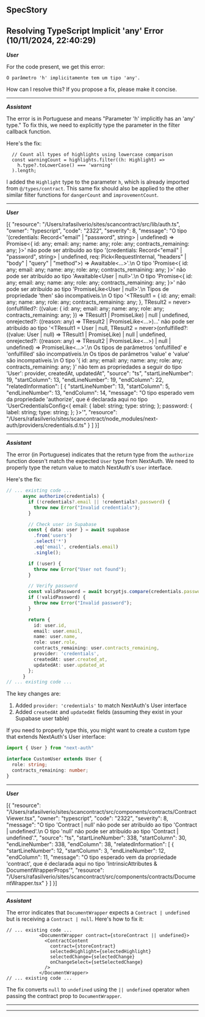 ## SpecStory

## Resolving TypeScript Implicit 'any' Error (10/11/2024, 22:40:29)

_**User**_

For the code present, we get this error:
```
O parâmetro 'h' implicitamente tem um tipo 'any'.
```
How can I resolve this? If you propose a fix, please make it concise.

---

_**Assistant**_

The error is in Portuguese and means "Parameter 'h' implicitly has an 'any' type." To fix this, we need to explicitly type the parameter in the filter callback function.

Here's the fix:

```typescript:src/components/contracts/StatsHeader.tsx
  // Count all types of highlights using lowercase comparison
  const warningCount = highlights.filter((h: Highlight) => 
    h.type?.toLowerCase() === 'warning'
  ).length;
```

I added the `Highlight` type to the parameter `h`, which is already imported from `@/types/contract`. This same fix should also be applied to the other similar filter functions for `dangerCount` and `improvementCount`.

---

_**User**_

[{
	"resource": "/Users/rafasilverio/sites/scancontract/src/lib/auth.ts",
	"owner": "typescript",
	"code": "2322",
	"severity": 8,
	"message": "O tipo '(credentials: Record<\"email\" | \"password\", string> | undefined) => Promise<{ id: any; email: any; name: any; role: any; contracts_remaining: any; }>' não pode ser atribuído ao tipo '(credentials: Record<\"email\" | \"password\", string> | undefined, req: Pick<RequestInternal, \"headers\" | \"body\" | \"query\" | \"method\">) => Awaitable<...>'.\n  O tipo 'Promise<{ id: any; email: any; name: any; role: any; contracts_remaining: any; }>' não pode ser atribuído ao tipo 'Awaitable<User | null>'.\n    O tipo 'Promise<{ id: any; email: any; name: any; role: any; contracts_remaining: any; }>' não pode ser atribuído ao tipo 'PromiseLike<User | null>'.\n      Tipos de propriedade 'then' são incompatíveis.\n        O tipo '<TResult1 = { id: any; email: any; name: any; role: any; contracts_remaining: any; }, TResult2 = never>(onfulfilled?: ((value: { id: any; email: any; name: any; role: any; contracts_remaining: any; }) => TResult1 | PromiseLike<TResult1>) | null | undefined, onrejected?: ((reason: any) => TResult2 | PromiseLike<...>)...' não pode ser atribuído ao tipo '<TResult1 = User | null, TResult2 = never>(onfulfilled?: ((value: User | null) => TResult1 | PromiseLike<TResult1>) | null | undefined, onrejected?: ((reason: any) => TResult2 | PromiseLike<...>) | null | undefined) => PromiseLike<...>'.\n          Os tipos de parâmetros 'onfulfilled' e 'onfulfilled' são incompatíveis.\n            Os tipos de parâmetros 'value' e 'value' são incompatíveis.\n              O tipo '{ id: any; email: any; name: any; role: any; contracts_remaining: any; }' não tem as propriedades a seguir do tipo 'User': provider, createdAt, updatedAt",
	"source": "ts",
	"startLineNumber": 19,
	"startColumn": 13,
	"endLineNumber": 19,
	"endColumn": 22,
	"relatedInformation": [
		{
			"startLineNumber": 13,
			"startColumn": 5,
			"endLineNumber": 13,
			"endColumn": 14,
			"message": "O tipo esperado vem da propriedade 'authorize', que é declarada aqui no tipo 'UserCredentialsConfig<{ email: { label: string; type: string; }; password: { label: string; type: string; }; }>'",
			"resource": "/Users/rafasilverio/sites/scancontract/node_modules/next-auth/providers/credentials.d.ts"
		}
	]
}]

---

_**Assistant**_

The error (in Portuguese) indicates that the return type from the `authorize` function doesn't match the expected `User` type from NextAuth. We need to properly type the return value to match NextAuth's `User` interface.

Here's the fix:

```typescript:src/lib/auth.ts
// ... existing code ...
      async authorize(credentials) {
        if (!credentials?.email || !credentials?.password) {
          throw new Error("Invalid credentials");
        }

        // Check user in Supabase
        const { data: user } = await supabase
          .from('users')
          .select('*')
          .eq('email', credentials.email)
          .single();

        if (!user) {
          throw new Error("User not found");
        }

        // Verify password
        const validPassword = await bcryptjs.compare(credentials.password, user.password);
        if (!validPassword) {
          throw new Error("Invalid password");
        }

        return {
          id: user.id,
          email: user.email,
          name: user.name,
          role: user.role,
          contracts_remaining: user.contracts_remaining,
          provider: 'credentials',
          createdAt: user.created_at,
          updatedAt: user.updated_at
        };
      }
// ... existing code ...
```

The key changes are:
1. Added `provider: 'credentials'` to match NextAuth's User interface
2. Added `createdAt` and `updatedAt` fields (assuming they exist in your Supabase user table)

If you need to properly type this, you might want to create a custom type that extends NextAuth's User interface:

```typescript
import { User } from "next-auth"

interface CustomUser extends User {
  role: string;
  contracts_remaining: number;
}
```

---

_**User**_

[{
	"resource": "/Users/rafasilverio/sites/scancontract/src/components/contracts/ContractViewer.tsx",
	"owner": "typescript",
	"code": "2322",
	"severity": 8,
	"message": "O tipo 'Contract | null' não pode ser atribuído ao tipo 'Contract | undefined'.\n  O tipo 'null' não pode ser atribuído ao tipo 'Contract | undefined'.",
	"source": "ts",
	"startLineNumber": 338,
	"startColumn": 30,
	"endLineNumber": 338,
	"endColumn": 38,
	"relatedInformation": [
		{
			"startLineNumber": 12,
			"startColumn": 3,
			"endLineNumber": 12,
			"endColumn": 11,
			"message": "O tipo esperado vem da propriedade 'contract', que é declarada aqui no tipo 'IntrinsicAttributes & DocumentWrapperProps'",
			"resource": "/Users/rafasilverio/sites/scancontract/src/components/contracts/DocumentWrapper.tsx"
		}
	]
}]

---

_**Assistant**_



The error indicates that `DocumentWrapper` expects a `Contract | undefined` but is receiving a `Contract | null`. Here's how to fix it:

```typescript:src/components/contracts/ContractViewer.tsx
// ... existing code ...
            <DocumentWrapper contract={storeContract || undefined}>
              <ContractContent
                contract={storeContract}
                selectedHighlight={selectedHighlight}
                selectedChange={selectedChange}
                onChangeSelect={setSelectedChange}
              />
            </DocumentWrapper>
// ... existing code ...
```

The fix converts `null` to `undefined` using the `|| undefined` operator when passing the contract prop to `DocumentWrapper`.

---



---

